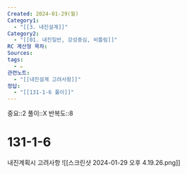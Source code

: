 ```yaml
---
Created: 2024-01-29(월)
Category1:
  - "[[3. 내진설계]]"
Category2:
  - "[[01. 내진일반, 강성중심, 비틀림]]"
RC 계산형 목차: 
Sources: 
tags:
  - ✏️
관련노트:
  - "[[내진설계 고려사항]]"
정답:
  - "[[131-1-6 풀이]]"
---
```

중요::2
풀이::X
반복도::8

#  131-1-6

내진계획시 고려사항
![[스크린샷 2024-01-29 오후 4.19.26.png]]